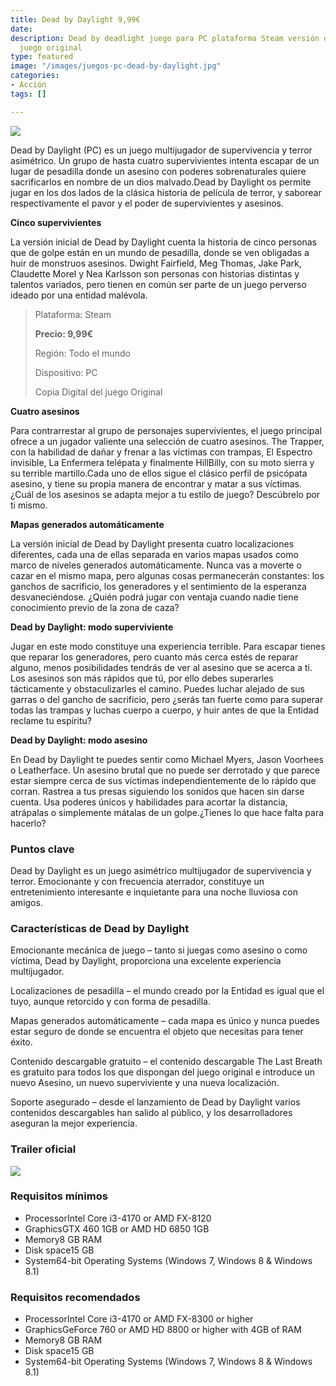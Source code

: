 ```yaml
---
title: Dead by Daylight 9,99€
date: 
description: Dead by deadlight juego para PC plataforma Steam versión digital del
  juego original
type: featured
image: "/images/juegos-pc-dead-by-daylight.jpg"
categories:
- Acción
tags: []

---
```

![](/images/pedir-boton-1.png)

Dead by Daylight (PC) es un juego multijugador de supervivencia y terror asimétrico. Un grupo de hasta cuatro supervivientes intenta escapar de un lugar de pesadilla donde un asesino con poderes sobrenaturales quiere sacrificarlos en nombre de un dios malvado.Dead by Daylight os permite jugar en los dos lados de la clásica historia de película de terror, y saborear respectivamente el pavor y el poder de supervivientes y asesinos.

**Cinco supervivientes**

La versión inicial de Dead by Daylight cuenta la historia de cinco personas que de golpe están en un mundo de pesadilla, donde se ven obligadas a huir de monstruos asesinos. Dwight Fairfield, Meg Thomas, Jake Park, Claudette Morel y Nea Karlsson son personas con historias distintas y talentos variados, pero tienen en común ser parte de un juego perverso ideado por una entidad malévola.

> Plataforma: Steam
>
> **Precio: 9,99€**
>
> Región: Todo el mundo
>
> Dispositivo: PC
>
> Copia Digital del juego Original

**Cuatro asesinos**

Para contrarrestar al grupo de personajes supervivientes, el juego principal ofrece a un jugador valiente una selección de cuatro asesinos. The Trapper, con la habilidad de dañar y frenar a las víctimas con trampas, El Espectro invisible, La Enfermera telépata y finalmente HillBilly, con su moto sierra y su terrible martillo.Cada uno de ellos sigue el clásico perfil de psicópata asesino, y tiene su propia manera de encontrar y matar a sus víctimas. ¿Cuál de los asesinos se adapta mejor a tu estilo de juego? Descúbrelo por ti mismo.

**Mapas generados automáticamente**

La versión inicial de Dead by Daylight presenta cuatro localizaciones diferentes, cada una de ellas separada en varios mapas usados como marco de niveles generados automáticamente. Nunca vas a moverte o cazar en el mismo mapa, pero algunas cosas permanecerán constantes: los ganchos de sacrificio, los generadores y el sentimiento de la esperanza desvaneciéndose. ¿Quién podrá jugar con ventaja cuando nadie tiene conocimiento previo de la zona de caza?

**Dead by Daylight: modo superviviente**

Jugar en este modo constituye una experiencia terrible. Para escapar tienes que reparar los generadores, pero cuanto más cerca estés de reparar alguno, menos posibilidades tendrás de ver al asesino que se acerca a ti. Los asesinos son más rápidos que tú, por ello debes superarles tácticamente y obstaculizarles el camino. Puedes luchar alejado de sus garras o del gancho de sacrificio, pero ¿serás tan fuerte como para superar todas las trampas y luchas cuerpo a cuerpo, y huir antes de que la Entidad reclame tu espíritu?

**Dead by Daylight: modo asesino**

En Dead by Daylight te puedes sentir como Michael Myers, Jason Voorhees o Leatherface. Un asesino brutal que no puede ser derrotado y que parece estar siempre cerca de sus víctimas independientemente de lo rápido que corran. Rastrea a tus presas siguiendo los sonidos que hacen sin darse cuenta. Usa poderes únicos y habilidades para acortar la distancia, atrápalas o simplemente mátalas de un golpe.¿Tienes lo que hace falta para hacerlo?

### Puntos clave

Dead by Daylight es un juego asimétrico multijugador de supervivencia y terror. Emocionante y con frecuencia aterrador, constituye un entretenimiento interesante e inquietante para una noche lluviosa con amigos.

### Características de Dead by Daylight

Emocionante mecánica de juego – tanto si juegas como asesino o como víctima, Dead by Daylight, proporciona una excelente experiencia multijugador.

Localizaciones de pesadilla – el mundo creado por la Entidad es igual que el tuyo, aunque retorcido y con forma de pesadilla.

Mapas generados automáticamente – cada mapa es único y nunca puedes estar seguro de donde se encuentra el objeto que necesitas para tener éxito.

Contenido descargable gratuito – el contenido descargable The Last Breath es gratuito para todos los que dispongan del juego original e introduce un nuevo Asesino, un nuevo superviviente y una nueva localización.

Soporte asegurado – desde el lanzamiento de Dead by Daylight varios contenidos descargables han salido al público, y los desarrolladores aseguran la mejor experiencia.

### Trailer oficial

[![](/images/juegos-pc-dead-by-daylight-trailer.jpg)](https://www.youtube.com/watch?v=JGhIXLO3ul8&t=58s "Trailer")

### Requisitos mínimos

* ProcessorIntel Core i3-4170 or AMD FX-8120
* GraphicsGTX 460 1GB or AMD HD 6850 1GB
* Memory8 GB RAM
* Disk space15 GB
* System64-bit Operating Systems (Windows 7, Windows 8 & Windows 8.1)

### Requisitos recomendados

* ProcessorIntel Core i3-4170 or AMD FX-8300 or higher
* GraphicsGeForce 760 or AMD HD 8800 or higher with 4GB of RAM
* Memory8 GB RAM
* Disk space15 GB
* System64-bit Operating Systems (Windows 7, Windows 8 & Windows 8.1)